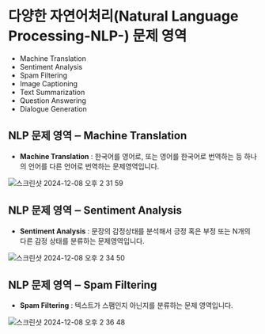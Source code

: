 # 다양한 자연어처리(Natural Language Processing-NLP-) 문제 영역
- Machine Translation
- Sentiment Analysis
- Spam Filtering
- Image Captioning
- Text Summarization
- Question Answering
- Dialogue Generation

## NLP 문제 영역 ‒ Machine Translation

- **Machine Translation** : 한국어를 영어로, 또는 영어를 한국어로 번역하는 등 하나의 언어를 다른 언어로 번역하는 문제영역입니다.

![스크린샷 2024-12-08 오후 2 31 59](https://github.com/user-attachments/assets/bf1584d1-e26d-46f8-8724-c4324f3aecaf)

## NLP 문제 영역 ‒ Sentiment Analysis

- **Sentiment Analysis** : 문장의 감정상태를 분석해서 긍정 혹은 부정 또는 N개의 다른 감정 상태를 분류하는 문제영역입니다.

![스크린샷 2024-12-08 오후 2 34 50](https://github.com/user-attachments/assets/9b59f3c5-42a7-4878-978b-c18793f48519)

## NLP 문제 영역 ‒ Spam Filtering

- **Spam Filtering** : 텍스트가 스팸인지 아닌지를 분류하는 문제 영역입니다.

![스크린샷 2024-12-08 오후 2 36 48](https://github.com/user-attachments/assets/6d83aa08-e53b-475e-9fc0-36d037fb0534)
